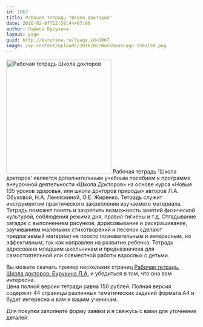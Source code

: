 ```yaml
---
id: 1067
title: Рабочая тетрадь "Школа докторов"
date: 2016-02-07T12:58:44+07:00
author: Лариса Бурухина
layout: page
guid: http://buruhina.ru/?page_id=1067
image: /wp-content/uploads/2016/02/WorkbookLogo-150x150.png
---
```

<img src="/wp-content/uploads/2016/02/WorkbookLogo-277x300.png" alt="Рабочая тетрадь Школа докторов" width="277" height="300" class="alignleft size-medium wp-image-1178" srcset="/wp-content/uploads/2016/02/WorkbookLogo-277x300.png 277w, /wp-content/uploads/2016/02/WorkbookLogo.png 332w" sizes="(max-width: 277px) 100vw, 277px" />  
Рабочая тетрадь 'Школа докторов' является дополнительным учебным пособием к программе внеурочной деятельности «Школа Докторов» на основе курса «Новые 135 уроков здоровья, или школа докторов природы» авторов Л.А. Обуховой, Н.А. Лемяскиной, О.Е. Жиренко. Тетрадь служит инструментом практического закрепления изучаемого материала. Тетрадь поможет понять и закрепить возможность занятий физической культурой, соблюдения режима дня, правил гигиены и т.д. Отгадывание загадок с выполнением рисунков, дорисовывание и раскрашивание, заучиванием маленьких стихотворений и песенок сделают предлагаемый материал не просто познавательным и интересным, но эффективным, так как направлен на развитие ребенка. Тетрадь адресована младшим школьникам и предназначена для самостоятельной или совместной работы взрослых с детьми.

Вы можете скачать пример нескольких страниц <a href="/wp-content/uploads/2015/12/workbook_part1.pdf" rel="">Рабочая тетрадь. Школа докторов. Бурухина Л.А.</a> и убедиться в том, что она вам интересна.  
Цена полной версии тетради равна 150 рублей. Полная версия содержит 44 страницы различных тематических заданий формата А4 и будет интересна и вам и вашим ученикам.

Для покупки заполните форму заявки и я свяжусь с вами для уточнение деталей.